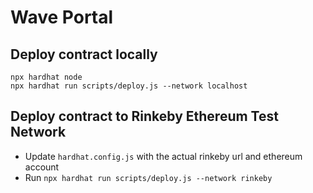 # Wave Portal

## Deploy contract locally

```shell
npx hardhat node
npx hardhat run scripts/deploy.js --network localhost
```

## Deploy contract to Rinkeby Ethereum Test Network

- Update `hardhat.config.js` with the actual rinkeby url and ethereum account
- Run `npx hardhat run scripts/deploy.js --network rinkeby`
